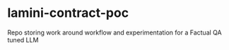 # lamini-contract-poc
Repo storing work around workflow and experimentation for a Factual QA tuned LLM
